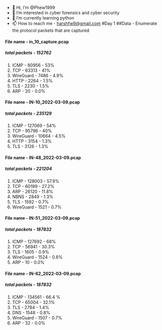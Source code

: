- 👋 Hi, I’m @Phew1999
- 👀 I’m interested in cyber forensics and cyber security
- 🌱 I’m currently learning python
- 📫 How to reach me - harshfw9@gmail.com
#Day 1 
##Data - Enumerate the protocol packets that are captured

#### File name - in_10_capture.pcap
##### total packets - 152762
1.  ICMP - 80956 - 53%
2. TCP - 63313 - 41%
3. WireGuard - 7486 - 4.9% 
4. HTTP - 2264 - 1.5% 
5. TLS - 2230 - 1.5% 
6. ARP - 20 - 0.0% 

#### File name - IN-10_2022-03-09.pcap
##### total packets - 235129
1. ICMP - 127069 - 54% 
2. TCP - 95796 - 40% 
3. WireGuard - 10664 - 4.5% 
4. HTTP - 3154 - 1.3% 
5. TLS - 3126 - 1.3% 

#### File name - IN-48_2022-03-09.pcap
##### total packets - 221204
1. ICMP - 128003 - 57.9% 
2. TCP - 60199 - 27.2% 
3. ARP - 26120 - 11.8%  
4. NBNS - 2849 - 1.3% 
5. TLS - 1592 - 0.7%  
6. WireGuard - 1521 - 0.7% 

#### File name - IN-51_2022-03-09.pcap
##### total packets - 187832
1. ICMP - 127692 - 68% 
2. TCP - 56941 - 30.3% 
3. TLS - 1605 - 0.9% 
4. WireGuard - 1524 - 0.8% 
5. ARP - 10 - 0.0% 

#### File name - IN-62_2022-03-09.pcap
##### total packets - 187832
1. ICMP - 134561 - 66.4 % 
2. TCP - 65004 - 32.1% 
3. TLS - 2784 - 1.4% 
4. DNS - 1548 - 0.8% 
5. WireGuard - 1507 - 0.7% 
6. ARP - 32 - 0.0% 
